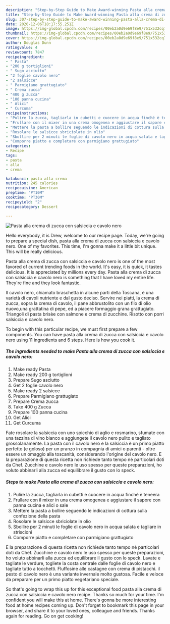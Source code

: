 ```yaml
---
description: "Step-by-Step Guide to Make Award-winning Pasta alla crema di zucca con salsiccia e cavolo nero"
title: "Step-by-Step Guide to Make Award-winning Pasta alla crema di zucca con salsiccia e cavolo nero"
slug: 307-step-by-step-guide-to-make-award-winning-pasta-alla-crema-di-zucca-con-salsiccia-e-cavolo-nero
date: 2020-12-06T18:17:55.251Z
image: https://img-global.cpcdn.com/recipes/00eb2a0d9e69f8e9/751x532cq70/pasta-alla-crema-di-zucca-con-salsiccia-e-cavolo-nero-recipe-main-photo.jpg
thumbnail: https://img-global.cpcdn.com/recipes/00eb2a0d9e69f8e9/751x532cq70/pasta-alla-crema-di-zucca-con-salsiccia-e-cavolo-nero-recipe-main-photo.jpg
cover: https://img-global.cpcdn.com/recipes/00eb2a0d9e69f8e9/751x532cq70/pasta-alla-crema-di-zucca-con-salsiccia-e-cavolo-nero-recipe-main-photo.jpg
author: Douglas Dunn
ratingvalue: 4
reviewcount: 7847
recipeingredient:
- " Pasta"
- "200 g tortiglioni"
- " Sugo asciutto"
- "2 foglie cavolo nero"
- "2 salsicce"
- " Parmigiano grattugiato"
- " Crema zucca"
- "400 g Zucca"
- "100 panna cucina"
- " Alici"
- " Curcuma"
recipeinstructions:
- "Pulire la zucca, tagliarla in cubetti e cuocere in acqua finché è teneera"
- "Frullare con il mixer in una crema omogenea e aggiustare il sapore con panna cucina e alici o sale"
- "Mettere la pasta a bollire seguendo le indicazioni di cottura sulla confezione della pasta"
- "Rosolare le salsicce sbriciolate in olio"
- "Sbollire per 2 minuti le foglie di cavolo nero in acqua salata e tagliare in striscioni"
- "Comporre piatto e completare con parmigiano grattugiato"
categories:
- Recipe
tags:
- pasta
- alla
- crema

katakunci: pasta alla crema 
nutrition: 245 calories
recipecuisine: American
preptime: "PT10M"
cooktime: "PT30M"
recipeyield: "2"
recipecategory: Dessert

---
```



![Pasta alla crema di zucca con salsiccia e cavolo nero](https://img-global.cpcdn.com/recipes/00eb2a0d9e69f8e9/751x532cq70/pasta-alla-crema-di-zucca-con-salsiccia-e-cavolo-nero-recipe-main-photo.jpg)

Hello everybody, it is Drew, welcome to our recipe page. Today, we're going to prepare a special dish, pasta alla crema di zucca con salsiccia e cavolo nero. One of my favorites. This time, I'm gonna make it a little bit unique. This will be really delicious.

Pasta alla crema di zucca con salsiccia e cavolo nero is one of the most favored of current trending foods in the world. It's easy, it is quick, it tastes delicious. It is appreciated by millions every day. Pasta alla crema di zucca con salsiccia e cavolo nero is something that I have loved my entire life. They're fine and they look fantastic.

Il cavolo nero, chiamato braschetta in alcune parti della Toscana, è una varietà di cavoli nutriente e dal gusto deciso. Servire nei piatti, la crema di zucca, sopra la crema di cavolo, il pane abbrustolito con un filo di olio nuovo,una grattatina di pepe, ed a piacere formaggio grana grattugiato. Triangoli di pasta brisèe con salmone e crema di zucchine. Risotto con porri salsiccia e cavolo nero.


To begin with this particular recipe, we must first prepare a few components. You can have pasta alla crema di zucca con salsiccia e cavolo nero using 11 ingredients and 6 steps. Here is how you cook it.

<!--inarticleads1-->

##### The ingredients needed to make Pasta alla crema di zucca con salsiccia e cavolo nero:

1. Make ready  Pasta
1. Make ready 200 g tortiglioni
1. Prepare  Sugo asciutto
1. Get 2 foglie cavolo nero
1. Make ready 2 salsicce
1. Prepare  Parmigiano grattugiato
1. Prepare  Crema zucca
1. Take 400 g Zucca
1. Prepare 100 panna cucina
1. Get  Alici
1. Get  Curcuma


Fate rosolare la salsiccia con uno spicchio di aglio e rosmarino, sfumate con una tazzina di vino bianco e aggiungete il cavolo nero pulito e tagliato grossolanamente. La pasta con il cavolo nero e la salsiccia è un primo piatto perfetto (e goloso) per un pranzo in compagnia di amici o parenti - oltre essere un omaggio alla toscanità, considerando l&#39;origine del cavolo nero. E la preparazione di questa ricetta non richiede tanto tempo né particolari doti da Chef. Zucchine e cavolo nero le uso spesso per queste preparazioni, ho voluto abbinarli alla zucca ed equilibrare il gusto con lo speck. 

<!--inarticleads2-->

##### Steps to make Pasta alla crema di zucca con salsiccia e cavolo nero:

1. Pulire la zucca, tagliarla in cubetti e cuocere in acqua finché è teneera
1. Frullare con il mixer in una crema omogenea e aggiustare il sapore con panna cucina e alici o sale
1. Mettere la pasta a bollire seguendo le indicazioni di cottura sulla confezione della pasta
1. Rosolare le salsicce sbriciolate in olio
1. Sbollire per 2 minuti le foglie di cavolo nero in acqua salata e tagliare in striscioni
1. Comporre piatto e completare con parmigiano grattugiato


E la preparazione di questa ricetta non richiede tanto tempo né particolari doti da Chef. Zucchine e cavolo nero le uso spesso per queste preparazioni, ho voluto abbinarli alla zucca ed equilibrare il gusto con lo speck. Lavate e tagliate le verdure, togliete la costa centrale dalle foglie di cavolo nero e tagliate tutto a tocchetti. Fluffosine alle castagne con crema di pistacchi. il pesto di cavolo nero è una variante invernale molto gustosa. Facile e veloce da preparare per un primo piatto vegetariano speciale. 

So that's going to wrap this up for this exceptional food pasta alla crema di zucca con salsiccia e cavolo nero recipe. Thanks so much for your time. I'm confident you will make this at home. There's gonna be more interesting food at home recipes coming up. Don't forget to bookmark this page in your browser, and share it to your loved ones, colleague and friends. Thanks again for reading. Go on get cooking!
